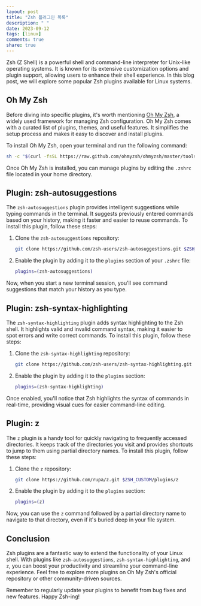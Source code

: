 ```yaml
---
layout: post
title: "Zsh 플러그인 목록"
description: " "
date: 2023-09-12
tags: [linux]
comments: true
share: true
---
```


Zsh (Z Shell) is a powerful shell and command-line interpreter for Unix-like operating systems. It is known for its extensive customization options and plugin support, allowing users to enhance their shell experience. In this blog post, we will explore some popular Zsh plugins available for Linux systems.

## Oh My Zsh

Before diving into specific plugins, it's worth mentioning [Oh My Zsh](https://ohmyz.sh/), a widely used framework for managing Zsh configuration. Oh My Zsh comes with a curated list of plugins, themes, and useful features. It simplifies the setup process and makes it easy to discover and install plugins.

To install Oh My Zsh, open your terminal and run the following command:

```bash
sh -c "$(curl -fsSL https://raw.github.com/ohmyzsh/ohmyzsh/master/tools/install.sh)"
```

Once Oh My Zsh is installed, you can manage plugins by editing the `.zshrc` file located in your home directory.

## Plugin: zsh-autosuggestions

The `zsh-autosuggestions` plugin provides intelligent suggestions while typing commands in the terminal. It suggests previously entered commands based on your history, making it faster and easier to reuse commands. To install this plugin, follow these steps:

1. Clone the `zsh-autosuggestions` repository:

    ```bash
    git clone https://github.com/zsh-users/zsh-autosuggestions.git $ZSH_CUSTOM/plugins/zsh-autosuggestions
    ```

2. Enable the plugin by adding it to the `plugins` section of your `.zshrc` file:

    ```bash
    plugins=(zsh-autosuggestions)
    ```

Now, when you start a new terminal session, you'll see command suggestions that match your history as you type.

## Plugin: zsh-syntax-highlighting

The `zsh-syntax-highlighting` plugin adds syntax highlighting to the Zsh shell. It highlights valid and invalid command syntax, making it easier to spot errors and write correct commands. To install this plugin, follow these steps:

1. Clone the `zsh-syntax-highlighting` repository:

    ```bash
    git clone https://github.com/zsh-users/zsh-syntax-highlighting.git $ZSH_CUSTOM/plugins/zsh-syntax-highlighting
    ```

2. Enable the plugin by adding it to the `plugins` section:

    ```bash
    plugins=(zsh-syntax-highlighting)
    ```

Once enabled, you'll notice that Zsh highlights the syntax of commands in real-time, providing visual cues for easier command-line editing.

## Plugin: z

The `z` plugin is a handy tool for quickly navigating to frequently accessed directories. It keeps track of the directories you visit and provides shortcuts to jump to them using partial directory names. To install this plugin, follow these steps:

1. Clone the `z` repository:

    ```bash
    git clone https://github.com/rupa/z.git $ZSH_CUSTOM/plugins/z
    ```

2. Enable the plugin by adding it to the `plugins` section:

    ```bash
    plugins=(z)
    ```

Now, you can use the `z` command followed by a partial directory name to navigate to that directory, even if it's buried deep in your file system.

## Conclusion

Zsh plugins are a fantastic way to extend the functionality of your Linux shell. With plugins like `zsh-autosuggestions`, `zsh-syntax-highlighting`, and `z`, you can boost your productivity and streamline your command-line experience. Feel free to explore more plugins on Oh My Zsh's official repository or other community-driven sources.

Remember to regularly update your plugins to benefit from bug fixes and new features. Happy Zsh-ing!
